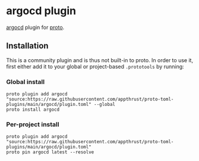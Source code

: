 # argocd plugin

[argocd](https://argocdcli.io) plugin for [proto](https://github.com/moonrepo/proto).

## Installation

This is a community plugin and is thus not built-in to proto. In order to use it, first either add it to your global or project-based `.prototools` by running:

### Global install

```shell
proto plugin add argocd "source:https://raw.githubusercontent.com/appthrust/proto-toml-plugins/main/argocd/plugin.toml" --global
proto install argocd
```

### Per-project install

```shell
proto plugin add argocd "source:https://raw.githubusercontent.com/appthrust/proto-toml-plugins/main/argocd/plugin.toml"
proto pin argocd latest --resolve
```
